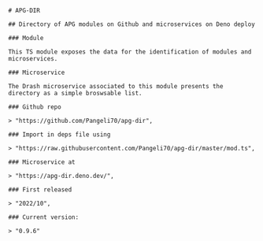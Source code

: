     # APG-DIR
    
    ## Directory of APG modules on Github and microservices on Deno deploy
    
    ### Module
    
    This TS module exposes the data for the identification of modules and microservices. 
    
    ### Microservice
    
    The Drash microservice associated to this module presents the directory as a simple broswsable list.
    
    ### Github repo
    
    > "https://github.com/Pangeli70/apg-dir",
    
    ### Import in deps file using
    
    > "https://raw.githubusercontent.com/Pangeli70/apg-dir/master/mod.ts",
    
    ### Microservice at
    
    > "https://apg-dir.deno.dev/",
    
    ### First released
    
    > "2022/10",
    
    ### Current version:
    
    > "0.9.6"
